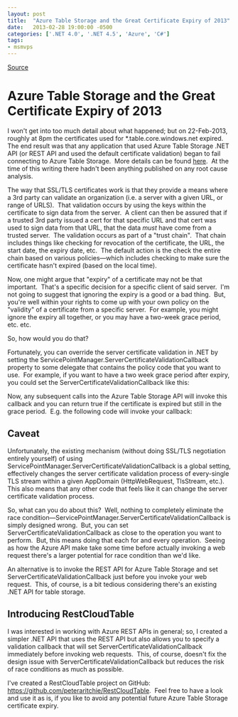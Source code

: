 ```yaml
---
layout: post
title:  "Azure Table Storage and the Great Certificate Expiry of 2013"
date:   2013-02-28 19:00:00 -0500
categories: ['.NET 4.0', '.NET 4.5', 'Azure', 'C#']
tags:
- msmvps
---
```

[Source](http://blogs.msmvps.com/peterritchie/2013/03/01/azure-table-storage-and-the-great-certificate-expiry-of-2013/ "Permalink to Azure Table Storage and the Great Certificate Expiry of 2013")

# Azure Table Storage and the Great Certificate Expiry of 2013

I won't get into too much detail about what happened; but on 22-Feb-2013, roughly at 8pm the certificates used for *.table.core.windows.net expired.  The end result was that any application that used Azure Table Storage .NET API (or REST API and used the default certificate validation) began to fail connecting to Azure Table Storage.  More details can be found [here][1].  At the time of this writing there hadn't been anything published on any root cause analysis.

The way that SSL/TLS certificates work is that they provide a means where a 3rd party can validate an organization (i.e. a server with a given URL, or range of URLS).  That validation occurs by using the keys within the certificate to sign data from the server.  A client can then be assured that if a trusted 3rd party issued a cert for that specific URL and that cert was used to sign data from that URL, that the data *must* have come from a trusted server.  The validation occurs as part of a "trust chain".  That chain includes things like checking for revocation of the certificate, the URL, the start date, the expiry date, etc.  The default action is the check the entire chain based on various policies—which includes checking to make sure the certificate hasn't expired (based on the local time).

Now, one might argue that "expiry" of a certificate may not be that important.  That's a specific decision for a specific client of said server.  I'm not going to suggest that ignoring the expiry is a good or a bad thing.  But, you're well within your rights to come up with your own policy on the "validity" of a certificate from a specific server.  For example, you might ignore the expiry all together, or you may have a two-week grace period, etc. etc.

So, how would you do that?  

Fortunately, you can override the server certificate validation in .NET by setting the ServicePointManager.ServerCertificateValidationCallback property to some delegate that contains the policy code that you want to use.  For example, if you want to have a two week grace period after expiry, you could set the ServerCertificateValidationCallback like this:

Now, any subsequent calls into the Azure Table Storage API will invoke this callback and you can return true if the certificate is expired but still in the grace period.  E.g. the following code will invoke your callback: 

## Caveat

Unfortunately, the existing mechanism (without doing SSL/TLS negotiation entirely yourself) of using ServicePointManager.ServerCertificateValidationCallback is a global setting, effectively changes the server certificate validation process of every-single TLS stream within a given AppDomain (HttpWebRequest, TlsStream, etc.).  This also means that any other code that feels like it can change the server certificate validation process.

So, what can you do about this?  Well, nothing to completely eliminate the race condition—ServicePointManager.ServerCertificateValidationCallback is simply designed wrong.  But, you can set ServerCertificateValidationCallback as close to the operation you want to perform.  But, this means doing that each for and every operation.  Seeing as how the Azure API make take some time before actually invoking a web request there's a larger potential for race condition than we'd like.

An alternative is to invoke the REST API for Azure Table Storage and set ServerCertificateValidationCallback just before you invoke your web request.  This, of course, is a bit tedious considering there's an existing .NET API for table storage.

## Introducing RestCloudTable

I was interested in working with Azure REST APIs in general; so, I created a simpler .NET API that uses the REST API but also allows you to specify a validation callback that will set ServerCertificateValidationCallback immediately before invoking web requests.  This, of course, doesn't fix the design issue with ServerCertificateValidationCallback but reduces the risk of race conditions as much as possible.

I've created a RestCloudTable project on GitHub: <https://github.com/peteraritchie/RestCloudTable>.  Feel free to have a look and use it as is, if you like to avoid any potential future Azure Table Storage certificate expiry.

[1]: http://bit.ly/13rkTrs

